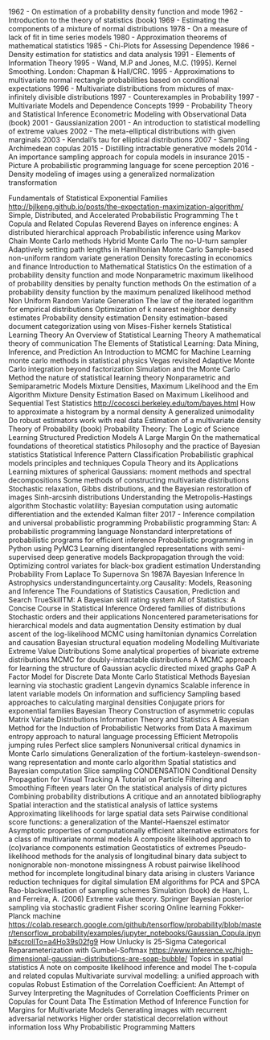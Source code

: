 1962 - On estimation of a probability density function and mode
1962 - Introduction to the theory of statistics (book)
1969 - Estimating the components of a mixture of normal distributions
1978 - On a measure of lack of fit in time series models
1980 - Approximation theorems of mathematical statistics
1985 - Chi-Plots for Assessing Dependence
1986 - Density estimation for statistics and data analysis
1991 - Elements of Information Theory
1995 - Wand, M.P and Jones, M.C. (1995). Kernel Smoothing. London: Chapman & Hall/CRC.
1995 - Approximations to multivariate normal rectangle probabilities based on conditional expectations
1996 - Multivariate distributions from mixtures of max-infinitely divisible distributions
1997 - Counterexamples in Probability
1997 - Multivariate Models and Dependence Concepts
1999 - Probability Theory and Statistical Inference Econometric Modeling with Observational Data (book)
2001 - Gaussianization
2001 - An introduction to statistical modelling of extreme values
2002 - The meta-elliptical distributions with given marginals
2003 - Kendall’s tau for elliptical distributions
2007 - Sampling Archimedean copulas
2015 - Distilling intractable generative models
2014 - An importance sampling approach for copula models in insurance
2015 - Picture A probabilistic programming language for scene perception
2016 - Density modeling of images using a generalized normalization transformation

Fundamentals of Statistical Exponential Families
http://bjlkeng.github.io/posts/the-expectation-maximization-algorithm/
Simple, Distributed, and Accelerated Probabilistic Programming
The t Copula and Related Copulas
Reverend Bayes on inference engines: A distributed hierarchical approach
Probabilistic inference using Markov Chain Monte Carlo methods
Hybrid Monte Carlo
The no-U-turn sampler Adaptively setting path lengths in Hamiltonian Monte Carlo
Sample-based non-uniform random variate generation
Density forecasting in economics and finance
Introduction to Mathematical Statistics
On the estimation of a probability density function and mode
Nonparametric maximum likelihood of probability densities by penalty function methods
On the estimation of a probability density function by the maximum penalized likelihood method
Non Uniform Random Variate Generation
The law of the iterated logarithm for empirical distributions
Optimization of k nearest neighbor density estimates
Probability density estimation
Density estimation-based document categorization using von Mises-Fisher kernels
Statistical Learning Theory
An Overview of Statistical Learning Theory
A mathematical theory of communication
The Elements of Statistical Learning: Data Mining, Inference, and Prediction
An Introduction to MCMC for Machine Learning
monte carlo methods in statistical physics
Vegas revisited Adaptive Monte Carlo integration beyond factorization
Simulation and the Monte Carlo Method
the nature of statistical learning theory
Nonparametric and Semiparametric Models
Mixture Densities, Maximum Likelihood and the Em Algorithm
Mixture Density Estimation Based on Maximum Likelihood and Sequential Test Statistics
http://cocosci.berkeley.edu/tom/bayes.html
How to approximate a histogram by a normal density
A generalized unimodality
Do robust estimators work with real data
Estimation of a multivariate density
Theory of Probability (book)
Probability Theory: The Logic of Science
Learning Structured Prediction Models A Large Margin
On the mathematical foundations of theoretical statistics
Philosophy and the practice of Bayesian statistics
Statistical Inference
Pattern Classification
Probabilistic graphical models principles and techniques
Copula Theory and its Applications
Learning mixtures of spherical Gaussians: moment methods and spectral decompositions
Some methods of constructing multivariate distributions
Stochastic relaxation, Gibbs distributions, and the Bayesian restoration of images
Sinh-arcsinh distributions
Understanding the Metropolis-Hastings algorithm
Stochastic volatility: Bayesian computation using automatic differentiation and the extended Kalman filter
2017 - Inference compilation and universal probabilistic programming
Probabilistic programming
Stan: A probabilistic programming language
Nonstandard interpretations of probabilistic programs for efficient inference
Probabilistic programming in Python using PyMC3
Learning disentangled representations with semi-supervised deep generative models
Backpropagation through the void: Optimizing control variates for black-box gradient estimation
Understanding Probability
From Laplace To Supernova Sn 1987A Bayesian Inference In Astrophysics
understandinguncertainty.org
Causality: Models, Reasoning and Inference
The Foundations of Statistics
Causation, Prediction and Search
TrueSkillTM: A Bayesian skill rating system
All of Statistics: A Concise Course in Statistical Inference
Ordered families of distributions
Stochastic orders and their applications
Noncentered parameterisations for hierarchical models and data augmentation
Density estimation by dual ascent of the log-likelihood
MCMC using hamiltonian dynamics
Correlation and causation
Bayesian structural equation modeling
Modelling Multivariate Extreme Value Distributions
Some analytical properties of bivariate extreme distributions
MCMC for doubly-intractable distributions
A MCMC approach for learning the structure of Gaussian acyclic directed mixed graphs
GaP A Factor Model for Discrete Data
Monte Carlo Statistical Methods
Bayesian learning via stochastic gradient Langevin dynamics
Scalable inference in latent variable models
On information and sufficiency
Sampling based approaches to calculating marginal densities
Conjugate priors for exponential families
Bayesian Theory
Construction of asymmetric copulas
Matrix Variate Distributions
Information Theory and Statistics
A Bayesian Method for the Induction of Probabilistic Networks from Data
A maximum entropy approach to natural language processing
Efficient Metropolis jumping rules
Perfect slice samplers
Nonuniversal critical dynamics in Monte Carlo simulations
Generalization of the fortium-kasteleyn-swendson-wang representation and monte carlo algorithm
Spatial statistics and Bayesian computation
Slice sampling
CONDENSATION Conditional Density Propagation for Visual Tracking
A Tutorial on Particle Filtering and Smoothing Fifteen years later
On the statistical analysis of dirty pictures
Combining probability distributions A critique and an annotated bibliography
Spatial interaction and the statistical analysis of lattice systems
Approximating likelihoods for large spatial data sets
Pairwise conditional score functions: a generalization of the Mantel-Haenszel estimator
Asymptotic properties of computationally efficient alternative estimators for a class of multivariate normal models
A composite likelihood approach to (co)variance components estimation
Geostatistics of extremes
Pseudo-likelihood methods for the analysis of longitudinal binary data subject to nonignorable non-monotone missingness
A robust pairwise likelihood method for incomplete longitudinal binary data arising in clusters
Variance reduction techniques for digital simulation
EM algorithms for PCA and SPCA
Rao-blackwellisation of sampling schemes
Simulation (book)
de Haan, L. and Ferreira, A. (2006) Extreme value theory. Springer
Bayesian posterior sampling via stochastic gradient Fisher scoring
Online learning Fokker-Planck machine
https://colab.research.google.com/github/tensorflow/probability/blob/master/tensorflow_probability/examples/jupyter_notebooks/Gaussian_Copula.ipynb#scrollTo=a4Ho39s02fg9
How Unlucky is 25-Sigma
Categorical Reparameterization with Gumbel-Softmax
https://www.inference.vc/high-dimensional-gaussian-distributions-are-soap-bubble/
Topics in spatial statistics
A note on composite likelihood inference and model 
The t-copula and related copulas
Multivariate survival modelling: a unified approach with copulas
Robust Estimation of the Correlation Coefficient: An Attempt of Survey
Interpreting the Magnitudes of Correlation Coefficients
Primer on Copulas for Count Data
The Estimation Method of Inference Function for Margins for Multivariate Models
Generating images with recurrent adversarial networks
Higher order statistical decorrelation without information loss
Why Probabilistic Programming Matters